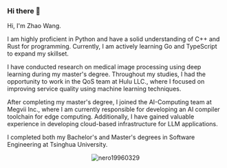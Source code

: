 ### Hi there 👋

Hi, I'm Zhao Wang.

I am highly proficient in Python and have a solid understanding of C++ and Rust for programming. Currently, I am actively learning Go and TypeScript to expand my skillset.

I have conducted research on medical image processing using deep learning during my master's degree. Throughout my studies, I had the opportunity to work in the QoS team at Hulu LLC., where I focused on improving service quality using machine learning techniques.

After completing my master's degree, I joined the AI-Computing team at Megvii Inc., where I am currently responsible for developing an AI compiler toolchain for edge computing. Additionally, I have gained valuable experience in developing cloud-based infrastructure for LLM applications.

I completed both my Bachelor's and Master's degrees in Software Engineering at Tsinghua University.

<p align="center"> <img src="https://github-readme-stats.vercel.app/api?username=nero19960329&show_icons=true&theme=gotham" alt="nero19960329" />
